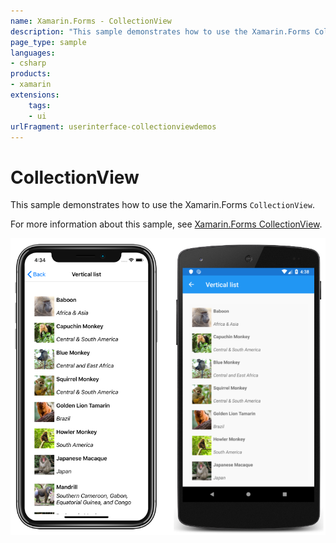 ```yaml
---
name: Xamarin.Forms - CollectionView
description: "This sample demonstrates how to use the Xamarin.Forms CollectionView (UI)"
page_type: sample
languages:
- csharp
products:
- xamarin
extensions:
    tags:
    - ui
urlFragment: userinterface-collectionviewdemos
---
```

# CollectionView

This sample demonstrates how to use the Xamarin.Forms `CollectionView`.

For more information about this sample, see [Xamarin.Forms CollectionView](https://docs.microsoft.com/xamarin/xamarin-forms/user-interface/collectionview/).

![CollectionView application screenshot](Screenshots/01All.png "CollectionView application screenshot")
